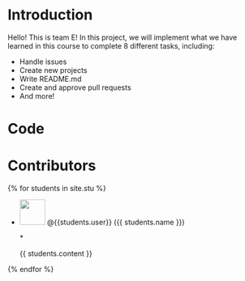 # Introduction
Hello! This is team E!
In this project, we will implement what we have learned in this course to complete 8 different tasks, including:
* Handle issues
* Create new projects
* Write README.md
* Create and approve pull requests
* And more!

# Code
# Contributors
{% for students in site.stu %}
* <p><img src="{{ students.image }}" width="50" height="50"> @{{students.user}} ({{ students.name }})</p>  
  * <p>{{ students.content }}</p>
{% endfor %}